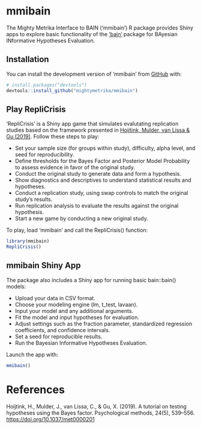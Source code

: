 
<!-- README.md is generated from README.Rmd. Please edit that file -->

# mmibain

<!-- badges: start -->
<!-- badges: end -->

The Mighty Metrika Interface to BAIN (‘mmibain’) R package provides
Shiny apps to explore basic functionality of the
[‘bain’](https://informative-hypotheses.sites.uu.nl/software/bain/)
package for BAyesian INformative Hypotheses Evaluation.

## Installation

You can install the development version of ‘mmibain’ from
[GitHub](https://github.com/) with:

``` r
# install.packages("devtools")
devtools::install_github("mightymetrika/mmibain")
```

## Play RepliCrisis

‘RepliCrisis’ is a Shiny app game that simulates evalutating replication
studies based on the framework presented in [Hoijtink, Mulder, van Lissa
& Gu (2019)](https://doi.org/10.1037/met0000201). Follow these steps to
play:

- Set your sample size (for groups within study), difficulty, alpha
  level, and seed for reproducibility.
- Define thresholds for the Bayes Factor and Posterior Model Probability
  to assess evidence in favor of the original study.
- Conduct the original study to generate data and form a hypothesis.
- Show diagnostics and descriptives to understand statistical results
  and hypotheses.
- Conduct a replication study, using swap controls to match the original
  study’s results.
- Run replication analysis to evaluate the results against the original
  hypothesis.
- Start a new game by conducting a new original study.

To play, load ‘mmibain’ and call the RepliCrisis() function:

``` r
library(mmibain)
RepliCrisis()
```

## mmibain Shiny App

The package also includes a Shiny app for running basic bain::bain()
models:

- Upload your data in CSV format.
- Choose your modeling engine (lm, t_test, lavaan).
- Input your model and any additional arguments.
- Fit the model and input hypotheses for evaluation.
- Adjust settings such as the fraction parameter, standardized
  regression coefficients, and confidence intervals.
- Set a seed for reproducible results.
- Run the Bayesian Informative Hypotheses Evaluation.

Launch the app with:

``` r
mmibain()
```

# References

Hoijtink, H., Mulder, J., van Lissa, C., & Gu, X. (2019). A tutorial on
testing hypotheses using the Bayes factor. Psychological methods, 24(5),
539–556. <https://doi.org/10.1037/met0000201>
